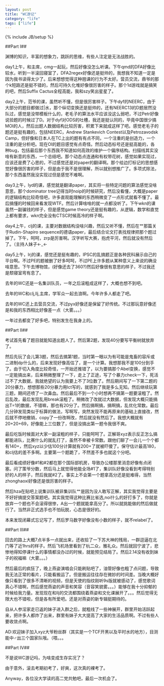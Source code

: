 ```yaml
---
layout: post
title: "WC游记"
category: "life"
tags: ["life"]
---
```

{% include JB/setup %}

##Part I##

渊博的知识，丰富的想象力，跳跃的思维，有些人注定是无法战胜的。

day1上午，和主席，cmg一起玩，然后好像没怎么听课。下午qmd的DFA好像比较水，听到一半滚回寝室了，DFA2regex好像还是挺帅的，我想我不知道一定是因为我书读得太少了。后来想想觉得这种翘课的行为不太好。营员交流，鼎爷的那个k短路还是挺不错的，然后可持久化堆好像很厉害的样子。那个1d游戏就是搞笑的吧，然后Suffix Cactus全程高能，我和szy笑出星星了。

day2上午，范爷的课，虽然听不懂，但是很厉害样子。下午dyf的NEERC，由于大部分的题目都做过|水，那个纵切变换还是挺帅的，还有NEERC13的D题居然没队过，感觉是没带模板什么的，老毛子的算法水平应该没这么弱吧，不过Petr好像说验题的时候过了D。对于dyf对ODS的吐槽，我还是挺认同的，毕竟中国很少搞MOI的人，然后出题人数据结构比较厉害，积累下来就成这样了吧。感觉老毛子的题还是挺有趣的，包括NEERC，Andrew Stankevich Contest以及Petrozavodsk Camp，但好像和日本人在TC上出的题有有点不同，一个注重的是创造力，一个注重的是分析吧。现在OI的题目感觉有点奇怪。然后动态标号还是挺高能的，各种bug，包括最后那个东西我不知道如何高效的维护一个偏序结构。扫描线其实没啥有新意的东西，一个总结吧。那个动态点连通和有权带花树，感觉如果实现过，应该还是费了心思的，不过感觉还是对paper的翻译啊。那个给边打标记的思想感觉好像很厉害的样子，但是由于我不是很理解，所以就别想推广了。多项式除法，那个东西虽然我没实现过但是感觉不难啊。

day3上午，lyd的课，感觉就是翻译paper，其实将一些特定问题的算法感觉没啥意思，那个dominator tree记得当时noip的时候研究，然后没看懂，大概是paper的逻辑结构比较奇怪吧，许多直观能理解的东西稍微变了一点形式就看不懂了。最后搞懂的时候回来看发现WTF。然后计算啥啥的就一点都没听了。下午wkn的课虽然一副骗钱的样子，但是感觉game theory还是挺有趣的，从逻辑，数学和直觉上都有要求，wkn完全没有CTSC时候高冷的样子啊。

day4上午，clj的课，主要对数据结构没啥兴趣，然后又听不懂，然后在艹那篇关于Rudin-Shapiro sequence的德语paper，最后结合论文打表找规律把那个题过掉了。下午，呵呵，zrp是厉害啊。汉字听写大赛，抱虎平河，然后就没有然后了。（主持人妹子←_←

day5上午，lrj的课，感觉还是挺有趣的，IPSC的乱搞题正是各种民科展示自己的平台啊。不过PE的题被删了好多呵呵，不过PE上许多题从某种意义上来说的确没啥意思。下午去博物馆，(好像还去了360?)然后好像很有意思的样子，不过我还是颓寝室弯有息了。

去年的WC还是一名集训队员，一年之后滚粗成这样了，大概也想不到吧。

去年的WC和clj,llj,主席，学军众一起去浪啊。今年许多人都走了吧。

去年的WC还上去营员交流，不过pyx好像还是保留了好传统。不过那玩意好像还是和我的东西相比好像差一点（大雾。。。）

一年过去都变了好多吧，特别发生在我身上的。

##Part II##

考试首先看了题目就能知道出题人了。然后第2题，发现40分要写平衡树就放弃了。

然后先玩了会儿第3题，然后去搞第1题，当时第一眼以为有可能是鬼畜的容斥或二进制dp什么的，后来发现好像高估了，是一个计算。我想那我不是100分到手了。由于切入角度比较奇怪，一开始还推错了，以为要搞那个Abel变换，感觉不一定能搞出来，后来稍微整理了一下，走上了正途，写了个暴力check一下，死活过不了大数据，我就绝望的认为我要上不了3位数了。然后期间写了一下第二题的20分暴力，想想那些20分暴力用lct写的，就感到了我是多么无知。然后继续玩第三题，期间还喷了一次鼻血。然后最后不到一个小时想再不搞第一题要滚粗了。然后乱改，最后发现乱用break滚粗了。稍微改了改就过大数据，但发现大概只能搞出T=1的数据，不错嘛，那也有20分了。然后搞啊搞，搞啊搞，乱优化常数。最后几分钟发现类似于标算的做法，写啊写，突然发现不能再原来的基础上直接改，然后就不停地撤销，copy了一份改啊改，然后就没有然后了。我想大概就有20+20+69，好像能上三位数了，但是没搞出第一题令我很不爽。

最后吃饭时候面对大家一副滚粗的样子，只能呵呵了。正解哥xyz表示反正怎么搞都能进队，比赛什么的就乱打了，虽然不幸被卡常数。跟他们聊了一会儿一个个都有140+，然后xyz以少估100分计算就有200+了就被吓傻了。保守估计最高180，和clj估的差不多啊。主要第一个题跪了，不然差不多也就这个分吧。

最后看成绩好像#1和#2都在那个国际部机房，导致办公楼那里消息好像有点闭塞。问了策爷分数，然后马上就觉得他能全场#1了，集训队好像没看到考得特别好的人的样子，然后我就#2了。事实上不会第一个题拿高分还是挺难得，当然zhonghaoxi好像还是很厉害的样子。

然后hza在贴吧上说集训队被非集训队艹是因为没人敢写正解，其实我觉得主要是不好好搞提交答案题吧。其实我觉得这种比赛比省选,noi什么的好打多了，你就是放弃一个题也不会滚得很惨，A出一个题就能拿高分了。所以就挑能做的然后做就行了。当然非正式选手也不怕玩脱，心态是很好的。

本来发现闭幕式忘记写了，然后罗马数字好像没有小数的样子，就不relabel了。

##Part III##

回去的路上大概7点半多一点就出来，还收拾了一下苏大神的残局，一群逗逼在北门等了近1hrs的样子。然后飞机场里看到了杭二众，雅礼众。然后就回宁波了，悲惨地得知停课什么的事情都没办过的时候，就能预见结局了。然后2.14没有收到妹子的祝福嘛（大雾。。。）

然后最后的疯狂了，晚上燕姿演唱会只能刷贴吧了，油管好像也粗了点问题，导致我无法正常的看片，只能看搬运了。但是搬运往往存在微妙的时间差。当晚大概好像只看到了很多不清晰的视频，但是天使的指纹刚听9s版就被感动了，感觉歌词真心不错啊，然后感觉燕姿的声音和笑容（音容笑貌雾。。。）能够在我十分抑郁的时候给我力量。发现现在和llj的交流都围绕着燕姿和文化课展开了。。。然后觉得无限大也不错啦，但是各有所爱吧。还是对燕姿的新专辑挺期待的。

自从人参淫家走已返的妹子进入群之后，就粗线了一些神展开，群里开始活跃起来，把许多人都炸了出来，群里有妹子大大提高了大家的生活品质啊。不过有些人要收敛点啊。

AD:欢迎妹子加入xyz大爷粉丝群（其实是一个TCF开黑以及平时水的地方），目测能中♂出三个国家队哦。（喂。。。

##Part IV##

不是说WC游记吗，为啥变成生存实况了？

由于意外，滚去考期初考了，好爽，这次真的裸考了。

Anyway，各位没大学读的高二党共勉吧，最后一次机会了。
